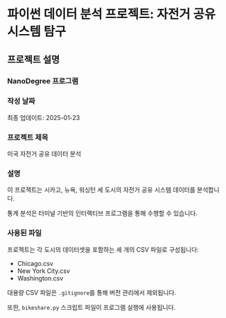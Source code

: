 # 파이썬 데이터 분석 프로젝트: 자전거 공유 시스템 탐구

## 프로젝트 설명

### NanoDegree 프로그램

### 작성 날짜

최종 업데이트: 2025-01-23

### 프로젝트 제목

미국 자전거 공유 데이터 분석

### 설명

이 프로젝트는 시카고, 뉴욕, 워싱턴 세 도시의 자전거 공유 시스템 데이터를 분석합니다. 

통계 분석은 터미널 기반의 인터랙티브 프로그램을 통해 수행할 수 있습니다.

### 사용된 파일

프로젝트는 각 도시의 데이터셋을 포함하는 세 개의 CSV 파일로 구성됩니다:

- Chicago.csv
- New York City.csv
- Washington.csv

대용량 CSV 파일은 `.gitignore`를 통해 버전 관리에서 제외됩니다.

또한, `bikeshare.py` 스크립트 파일이 프로그램 실행에 사용됩니다.
